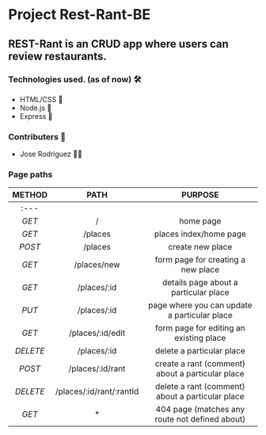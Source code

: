 # Project Rest-Rant-BE
## REST-Rant is an CRUD app where users can review restaurants.

### Technologies used. (as of now) :hammer_and_wrench:
- HTML/CSS :nut_and_bolt:
- Node.js :nut_and_bolt:
- Express :nut_and_bolt:

### Contributers :test_tube:
- Jose Rodriguez :man_scientist:

### Page paths
| **METHOD** | **PATH** | **PURPOSE** |
| :---: | :---: | :---: 
                  :---  |
| _GET_ | / | home page |
| _GET_ | /places | places index/home page |
| _POST_ | /places | create new place |
| _GET_ | /places/new | form page for creating a new place |
| _GET_ | /places/:id | details page about a particular place |
| _PUT_ | /places/:id | page where you can update a particular place |
| _GET_ | /places/:id/edit | form page for editing an existing place |
| _DELETE_ | /places/:id | delete a particular place | 
| _POST_ | /places/:id/rant | create a rant (comment) about a particular place |
| _DELETE_ | /places/:id/rant/:rantId | delete a rant (comment) about a particular place |
| _GET_ | * | 404 page (matches any route not defined about) |
